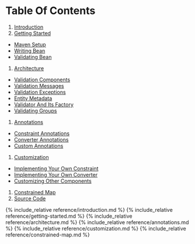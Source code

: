 # Table Of Contents

1. <a href="#introduction">Introduction</a>
1. <a href="#getting-started">Getting Started</a>
  * <a href="#maven-setup">Maven Setup</a>
  * <a href="#writing-bean">Writing Bean</a>
  * <a href="#validating-bean">Validating Bean</a>
1. <a href="#architecture">Architecture</a>
  * <a href="#validation-components">Validation Components</a>
  * <a href="#validation-messages">Validation Messages</a>
  * <a href="#validation-exceptions">Validation Exceptions</a>
  * <a href="#entity-metadata">Entity Metadata</a>
  * <a href="#validator-and-its-factory">Validator And Its Factory</a>
  * <a href="#validating-groups">Validating Groups</a>
1. <a href="#annotations">Annotations</a>
  * <a href="#constraint-annotations">Constraint Annotations</a>
  * <a href="#converter-annotations">Converter Annotations</a>
  * <a href="#custom-annotations">Custom Annotations</a>
1. <a href="#customization">Customization</a>
  * <a href="#implementing-your-own-constraint">Implementing Your Own Constraint</a>
  * <a href="#implementing-your-own-converter">Implementing Your Own Converter</a>
  * <a href="#customizing-other-components">Customizing Other Components</a>
1. <a href="#constrained-map">Constrained Map</a>
1. <a href="https://github.com/foxinboxx/foxlabs-validation">Source Code</a>

{% include_relative reference/introduction.md %}
{% include_relative reference/getting-started.md %}
{% include_relative reference/architecture.md %}
{% include_relative reference/annotations.md %}
{% include_relative reference/customization.md %}
{% include_relative reference/constrained-map.md %}
